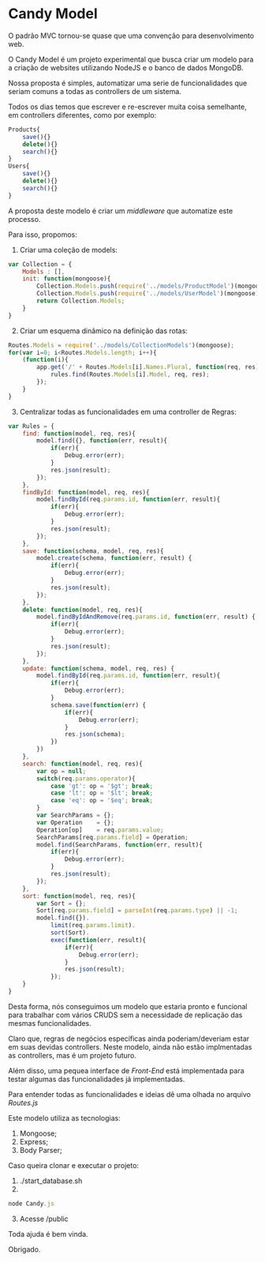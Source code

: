 # Candy Model


O padrão MVC tornou-se quase que uma convenção para desenvolvimento web.

O Candy Model é um projeto experimental que busca criar um modelo para a criação de websites utilizando NodeJS e o banco de dados MongoDB.

Nossa proposta é simples, automatizar uma serie de funcionalidades que seriam comuns a todas as controllers de um sistema.

Todos os dias temos que escrever e re-escrever muita coisa semelhante, em controllers diferentes, como por exemplo:

```js
Products{
    save(){}
    delete(){}
    search(){}
}
Users{
    save(){}
    delete(){}
    search(){}
}
```

A proposta deste modelo é criar um *middleware* que automatize este processo.

Para isso, propomos:

1. Criar uma coleção de models:

```js
var Collection = {
    Models : [],
    init: function(mongoose){
        Collection.Models.push(require('../models/ProductModel')(mongoose));
        Collection.Models.push(require('../models/UserModel')(mongoose));
        return Collection.Models;
    }
}
```

2. Criar um esquema dinâmico na definição das rotas:

```js
Routes.Models = require('../models/CollectionModels')(mongoose);
for(var i=0; i<Routes.Models.length; i++){
    (function(i){
        app.get('/' + Routes.Models[i].Names.Plural, function(req, res){
            rules.find(Routes.Models[i].Model, req, res);
        });
    }
}
```

3. Centralizar todas as funcionalidades em uma controller de Regras:


```js
var Rules = {
    find: function(model, req, res){
        model.find({}, function(err, result){
            if(err){
                Debug.error(err);
            }
            res.json(result);
        });
    },
    findById: function(model, req, res){
        model.findById(req.params.id, function(err, result){
            if(err){
                Debug.error(err);
            }
            res.json(result);
        });
    },
    save: function(schema, model, req, res){
        model.create(schema, function(err, result) {
            if(err){
                Debug.error(err);
            }
            res.json(result);
        });
    },
    delete: function(model, req, res){
        model.findByIdAndRemove(req.params.id, function(err, result) {
            if(err){
                Debug.error(err);
            }
            res.json(result);
        });
    },
    update: function(schema, model, req, res) {
        model.findById(req.params.id, function(err, result){
            if(err){
                Debug.error(err);
            }
            schema.save(function(err) {
                if(err){
                    Debug.error(err);
                }
                res.json(schema);
            })
        })
    },
    search: function(model, req, res){
        var op = null;
        switch(req.params.operator){
            case 'gt': op = '$gt'; break;
            case 'lt': op = '$lt'; break;
            case 'eq': op = '$eq'; break;
        }
        var SearchParams = {};
        var Operation    = {};
        Operation[op]    = req.params.value;
        SearchParams[req.params.field] = Operation;
        model.find(SearchParams, function(err, result){
            if(err){
                Debug.error(err);
            }
            res.json(result);
        });
    },
    sort: function(model, req, res){
        var Sort = {};
        Sort[req.params.field] = parseInt(req.params.type) || -1;
        model.find({}).
            limit(req.params.limit).
            sort(Sort).
            exec(function(err, result){
                if(err){
                    Debug.error(err);
                }
                res.json(result);
            });
    }
}
```

Desta forma, nós conseguimos um modelo que estaria pronto e funcional para trabalhar com vários CRUDS sem a necessidade de replicação das mesmas funcionalidades.

Claro que, regras de negócios específicas ainda poderiam/deveriam estar em suas devidas controllers. Neste modelo, ainda não estão implmentadas as controllers, mas é um projeto futuro.

Além disso, uma pequea interface de *Front-End* está implementada para testar algumas das funcionalidades já implementadas.

Para entender todas as funcionalidades e ideias dê uma olhada no arquivo *Routes.js*

Este modelo utiliza as tecnologias:

1. Mongoose;
2. Express;
3. Body Parser;

Caso queira clonar e executar o projeto:

1. ./start_database.sh
2.
```js
node Candy.js
```

3. Acesse /public

Toda ajuda é bem vinda.

Obrigado.
